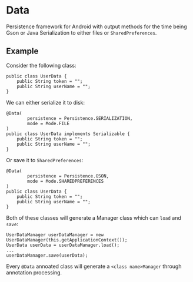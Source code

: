 # Data

Persistence framework for Android with output methods for the time being Gson or Java Serialization to either files or `SharedPreferences`.

## Example

Consider the following class:
```
public class UserData {
    public String token = "";
    public String userName = "";
}
```
We can either serialize it to disk:
```
@Data(
        persistence = Persistence.SERIALIZATION,
        mode = Mode.FILE
)
public class UserData implements Serializable {
    public String token = "";
    public String userName = "";
}
```
Or save it to `SharedPreferences`:
```
@Data(
        persistence = Persistence.GSON,
        mode = Mode.SHAREDPREFERENCES
)
public class UserData {
    public String token = "";
    public String userName = "";
}
```
Both of these classes will generate a Manager class which can `load` and `save`:
```
UserDataManager userDataManager = new UserDataManager(this.getApplicationContext());
UserData userData = userDataManager.load();
...
userDataManager.save(userData);
```

Every `@Data` annoated class will generate a `<class name>Manager` through annotation processing.
